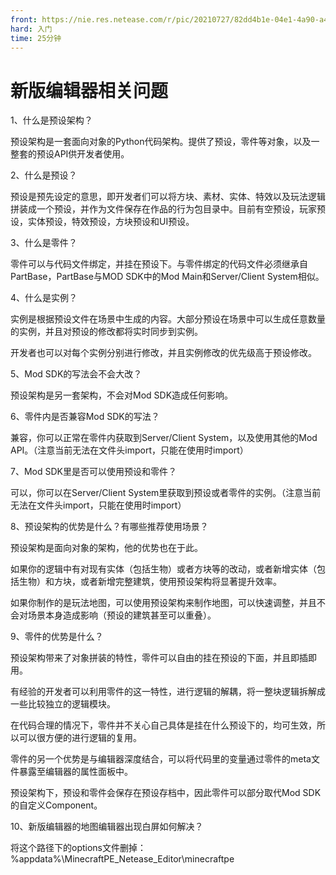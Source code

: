 ```yaml
---
front: https://nie.res.netease.com/r/pic/20210727/82dd4b1e-04e1-4a90-a4c5-1a4d5cec462a.png
hard: 入门
time: 25分钟
---
```



# 新版编辑器相关问题

1、什么是预设架构？

预设架构是一套面向对象的Python代码架构。提供了预设，零件等对象，以及一整套的预设API供开发者使用。



2、什么是预设？

预设是预先设定的意思，即开发者们可以将方块、素材、实体、特效以及玩法逻辑拼装成一个预设，并作为文件保存在作品的行为包目录中。目前有空预设，玩家预设，实体预设，特效预设，方块预设和UI预设。



3、什么是零件？

零件可以与代码文件绑定，并挂在预设下。与零件绑定的代码文件必须继承自PartBase，PartBase与MOD SDK中的Mod Main和Server/Client System相似。



4、什么是实例？

实例是根据预设文件在场景中生成的内容。大部分预设在场景中可以生成任意数量的实例，并且对预设的修改都将实时同步到实例。

开发者也可以对每个实例分别进行修改，并且实例修改的优先级高于预设修改。



5、Mod SDK的写法会不会大改？

预设架构是另一套架构，不会对Mod SDK造成任何影响。



6、零件内是否兼容Mod SDK的写法？

兼容，你可以正常在零件内获取到Server/Client System，以及使用其他的Mod API。（注意当前无法在文件头import，只能在使用时import）



7、Mod SDK里是否可以使用预设和零件？

可以，你可以在Server/Client System里获取到预设或者零件的实例。（注意当前无法在文件头import，只能在使用时import）



8、预设架构的优势是什么？有哪些推荐使用场景？

预设架构是面向对象的架构，他的优势也在于此。

如果你的逻辑中有对现有实体（包括生物）或者方块等的改动，或者新增实体（包括生物）和方块，或者新增完整建筑，使用预设架构将显著提升效率。

如果你制作的是玩法地图，可以使用预设架构来制作地图，可以快速调整，并且不会对场景本身造成影响（预设的建筑甚至可以重叠）。



9、零件的优势是什么？

预设架构带来了对象拼装的特性，零件可以自由的挂在预设的下面，并且即插即用。

有经验的开发者可以利用零件的这一特性，进行逻辑的解耦，将一整块逻辑拆解成一些比较独立的逻辑模块。

在代码合理的情况下，零件并不关心自己具体是挂在什么预设下的，均可生效，所以可以很方便的进行逻辑的复用。

零件的另一个优势是与编辑器深度结合，可以将代码里的变量通过零件的meta文件暴露至编辑器的属性面板中。

预设架构下，预设和零件会保存在预设存档中，因此零件可以部分取代Mod SDK的自定义Component。



10、新版编辑器的地图编辑器出现白屏如何解决？

将这个路径下的options文件删掉：%appdata%\MinecraftPE_Netease_Editor\minecraftpe 
